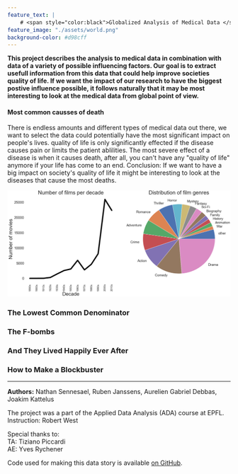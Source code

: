 ```yaml
---
feature_text: |
    # <span style="color:black">Globalized Analysis of Medical Data </span> 
feature_image: "./assets/world.png"
background-color: #d98cff
---
```


__This project describes the analysis to medical data in combination with data of a variety of possible influencing factors. Our goal is to extract usefull information from this data that could help improve societies quality of life. If we want the impact of our research to have the biggest postive influence possible, it follows naturally that it may be most interesting to look at the medical data from global point of view.__

#### Most common causses of death

There is endless amounts and different types of medical data out there, we want to select the data could potentially have the most significant impact on people's lives. quality of life is only significantly effected if the disease causes pain or limits the patient ablilities. The most severe effect of a disease is when it causes death, after all, you can't have any "quality of life" anymore if your life has come to an end.
Conclusion: If we want to have a big impact on society's quality of life it might be interesting to look at the diseases that cause the most deaths.

![desc_stat_1](./assets/plot1.png)


### The Lowest Common Denominator




### The F-bombs



### And They Lived Happily Ever After




### How to Make a Blockbuster

---

__Authors:__ Nathan Sennesael, Ruben Janssens, Aurelien Gabriel Debbas, Joakim Kattelus

The project was a part of the Applied Data Analysis (ADA) course at EPFL. <br>
Instruction: Robert West

Special thanks to: <br>
TA: Tiziano Piccardi<br>
AE: Yves Rychener<br>

Code used for making this data story is available [on GitHub](https://github.com/Senneschal/Data_Science_Alliance).
